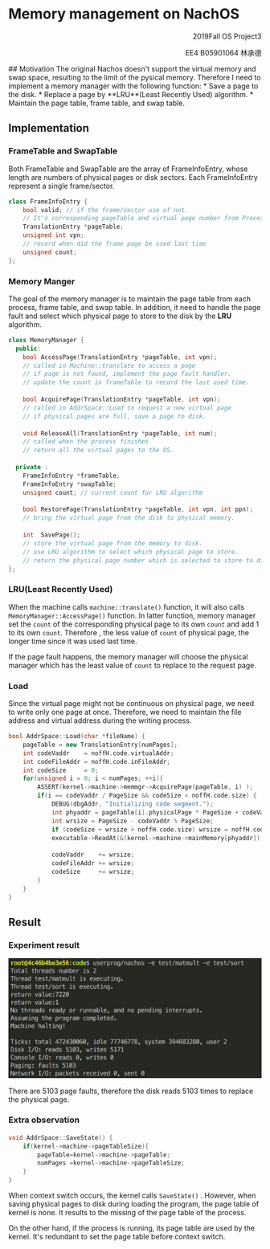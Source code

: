 # Memory management on NachOS

<p align='right'>2019Fall OS Project3</p>
<p align='right'>EE4 B05901064 林承德</p>
## Motivation
The original Nachos doesn't support the virtual memory and swap space, resulting to the limit of the pysical memory. Therefore I need to implement a memory manager with the following function:
* Save a page to the disk.
* Replace a page by **LRU**(Least Recently Used) algorithm.
* Maintain the page table, frame table, and swap table.



## Implementation

### FrameTable and SwapTable
Both FrameTable and SwapTable are the array of FrameInfoEntry, whose length are numbers of physical pages or disk sectors. Each FrameInfoEntry represent a single frame/sector.
```c++ 
class FrameInfoEntry {
    bool valid; // if the frame/sector use of not.
    // It's corresponding pageTable and virtual page number from Process.
    TranslationEntry *pageTable;
    unsigned int vpn; 
    // record when did the frame page be used last time 
    unsigned count;
};
```


### Memory Manger

The goal of the memory manager is to maintain the page table from each process, frame table, and swap table. In addition, it need to handle the page fault and select which physical page to store to the disk by the **LRU** algorithm.

```c++
class MemoryManager {
  public:
    bool AccessPage(TranslationEntry *pageTable, int vpn);
    // called in Machine::translate to access a page
    // if page is not found, implement the page fault handler.
    // update the count in frameTable to record the last used time.
    
    bool AcquirePage(TranslationEntry *pageTable, int vpn);
    // called in AddrSpace::Load to request a new virtual page
    // if physical pages are full, save a page to disk.
    
    void ReleaseAll(TranslationEntry *pageTable, int num);
	// called when the process finishes
    // return all the virtual pages to the OS.
    
  private :
    FrameInfoEntry *frameTable;
    FrameInfoEntry *swapTable;
    unsigned count; // current count for LRU algorithm
    
    bool RestorePage(TranslationEntry *pageTable, int vpn, int ppn);
    // bring the virtual page from the disk to physical memory.
    
    int  SavePage();
    // store the virtual page from the memory to disk.
    // use LRU algorithm to select which physical page to store.
    // return the physical page number which is selected to store to disk.
};
```


### LRU(Least Recently Used)

When the machine calls `machine::translate()` function, it will also calls `MemoryManager::AccessPage()` function. In latter function,  memory manager set the `count` of the corresponding physical page to its own `count` and add 1 to its own `count`. Therefore ,  the less value of `count` of physical page, the longer time since it was used last time.

If the page fault happens, the memory manager will choose the physical manager which has the least value of `count` to replace to the request page.



### Load

Since the virtual page might not be continuous on physical page, we need to write only one page at once. Therefore, we need to maintain the file address and virtual address during the writing process. 

```c++
bool AddrSpace::Load(char *fileName) {
    pageTable = new TranslationEntry[numPages];
    int codeVaddr    = noffH.code.virtualAddr;
    int codeFileAddr = noffH.code.inFileAddr;
    int codeSize     = 0;
    for(unsigned i = 0; i < numPages; ++i){
        ASSERT(kernel->machine->memmgr->AcquirePage(pageTable, i) );
        if(i == codeVaddr / PageSize && codeSize < noffH.code.size) {
            DEBUG(dbgAddr, "Initializing code segment.");
            int phyaddr = pageTable[i].physicalPage * PageSize + codeVaddr % PageSize;
            int wrsize = PageSize - codeVaddr % PageSize;
            if (codeSize + wrsize > noffH.code.size) wrsize = noffH.code.size - codeSize;
            executable->ReadAt(&(kernel->machine->mainMemory[phyaddr]), wrsize, codeFileAddr);

            codeVaddr    += wrsize;
            codeFileAddr += wrsize;
            codeSize     += wrsize;
        }
    }
}
```



## Result

### Experiment result

![](result.jpg)

There are 5103 page faults, therefore the disk reads 5103 times to replace the physical page.



### Extra observation

```c++
void AddrSpace::SaveState() {
    if(kernel->machine->pageTableSize){
        pageTable=kernel->machine->pageTable;
        numPages =kernel->machine->pageTableSize;
    }
}
```

When context switch occurs, the kernel calls `SaveState()` . However, when saving physical pages  to disk during loading the program, the page table of kernel is none. It results to the missing of the page table of the process. 

On the other hand, if the process is running, its page table are used by the kernel. It's redundant to set the page table before context switch.